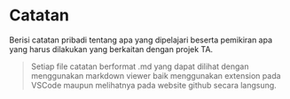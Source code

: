 # Catatan

Berisi catatan pribadi tentang apa yang dipelajari beserta pemikiran apa yang harus dilakukan yang berkaitan dengan projek TA.

> Setiap file catatan berformat .md yang dapat dilihat dengan menggunakan markdown viewer baik menggunakan extension pada VSCode maupun melihatnya pada website github secara langsung.

